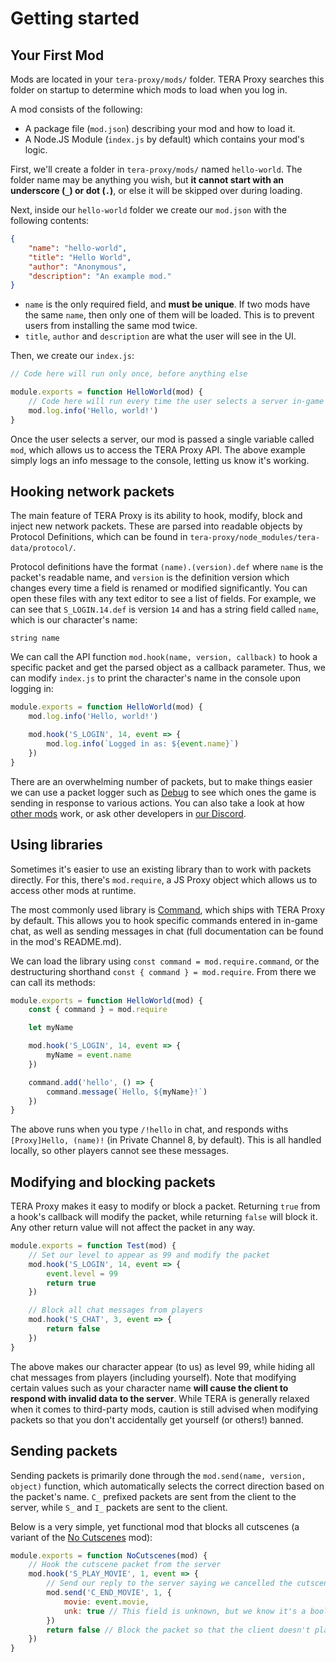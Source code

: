# Getting started
## Your First Mod
Mods are located in your `tera-proxy/mods/` folder. TERA Proxy searches this folder on startup to determine which mods to load when you log in.

A mod consists of the following:
* A package file (`mod.json`) describing your mod and how to load it.
* A Node.JS Module (`index.js` by default) which contains your mod's logic.

First, we'll create a folder in `tera-proxy/mods/` named `hello-world`. The folder name may be anything you wish, but **it cannot start with an underscore (`_`) or dot (`.`)**, or else it will be skipped over during loading.

Next, inside our `hello-world` folder we create our `mod.json` with the following contents:
```json
{
	"name": "hello-world",
	"title": "Hello World",
	"author": "Anonymous",
	"description": "An example mod."
}
```
* `name` is the only required field, and **must be unique**. If two mods have the same `name`, then only one of them will be loaded. This is to prevent users from installing the same mod twice.
* `title`, `author` and `description` are what the user will see in the UI.

Then, we create our `index.js`:
```js
// Code here will run only once, before anything else

module.exports = function HelloWorld(mod) {
	// Code here will run every time the user selects a server in-game
	mod.log.info('Hello, world!')
}
```

Once the user selects a server, our mod is passed a single variable called `mod`, which allows us to access the TERA Proxy API. The above example simply logs an info message to the console, letting us know it's working.

## Hooking network packets
The main feature of TERA Proxy is its ability to hook, modify, block and inject new network packets. These are parsed into readable objects by Protocol Definitions, which can be found in `tera-proxy/node_modules/tera-data/protocol/`.

Protocol definitions have the format `(name).(version).def` where `name` is the packet's readable name, and `version` is the definition version which changes every time a field is renamed or modified significantly. You can open these files with any text editor to see a list of fields. For example, we can see that `S_LOGIN.14.def` is version `14` and has a string field called `name`, which is our character's name:
```
string name
```

We can call the API function `mod.hook(name, version, callback)` to hook a specific packet and get the parsed object as a callback parameter. Thus, we can modify `index.js` to print the character's name in the console upon logging in:
```js
module.exports = function HelloWorld(mod) {
	mod.log.info('Hello, world!')

	mod.hook('S_LOGIN', 14, event => {
		mod.log.info(`Logged in as: ${event.name}`)
	})
}
```

There are an overwhelming number of packets, but to make things easier we can use a packet logger such as [Debug](https://github.com/tera-mods/debug) to see which ones the game is sending in response to various actions. You can also take a look at how [other mods](https://github.com/tera-mods) work, or ask other developers in [our Discord](https://discord.gg/RR9zf85).

## Using libraries
Sometimes it's easier to use an existing library than to work with packets directly. For this, there's `mod.require`, a JS Proxy object which allows us to access other mods at runtime.

The most commonly used library is [Command](https://github.com/tera-mods/command), which ships with TERA Proxy by default. This allows you to hook specific commands entered in in-game chat, as well as sending messages in chat (full documentation can be found in the mod's README.md).

We can load the library using `const command = mod.require.command`, or the destructuring shorthand `const { command } = mod.require`. From there we can call its methods:
```js
module.exports = function HelloWorld(mod) {
	const { command } = mod.require

	let myName

	mod.hook('S_LOGIN', 14, event => {
		myName = event.name
	})

	command.add('hello', () => {
		command.message(`Hello, ${myName}!`)
	})
}
```

The above runs when you type `/!hello` in chat, and responds withs `[Proxy]Hello, (name)!` (in Private Channel 8, by default). This is all handled locally, so other players cannot see these messages.

## Modifying and blocking packets
TERA Proxy makes it easy to modify or block a packet. Returning `true` from a hook's callback will modify the packet, while returning `false` will block it. Any other return value will not affect the packet in any way.

```js
module.exports = function Test(mod) {
	// Set our level to appear as 99 and modify the packet
	mod.hook('S_LOGIN', 14, event => {
		event.level = 99
		return true
	})

	// Block all chat messages from players
	mod.hook('S_CHAT', 3, event => {
		return false
	})
}
```

The above makes our character appear (to us) as level 99, while hiding all chat messages from players (including yourself). Note that modifying certain values such as your character name **will cause the client to respond with invalid data to the server**. While TERA is generally relaxed when it comes to third-party mods, caution is still advised when modifying packets so that you don't accidentally get yourself (or others!) banned.

## Sending packets
Sending packets is primarily done through the `mod.send(name, version, object)` function, which automatically selects the correct direction based on the packet's name. `C_` prefixed packets are sent from the client to the server, while `S_` and `I_` packets are sent to the client.

Below is a very simple, yet functional mod that blocks all cutscenes (a variant of the [No Cutscenes](https://github.com/tera-mods/no-cutscenes) mod):
```js
module.exports = function NoCutscenes(mod) {
	// Hook the cutscene packet from the server
	mod.hook('S_PLAY_MOVIE', 1, event => {
		// Send our reply to the server saying we cancelled the cutscene
		mod.send('C_END_MOVIE', 1, {
			movie: event.movie,
			unk: true // This field is unknown, but we know it's a boolean and that the real client always replies with true
		})
		return false // Block the packet so that the client doesn't play the cutscene
	})
}
```